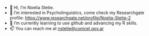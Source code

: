 - 👋 Hi, I’m Noelia Stetie.
- 👀 I’m interested in Psycholinguistics, come check my Researchgate profile: https://www.researchgate.net/profile/Noelia-Stetie-2
- 🌱 I’m currently learning to use github and advancing my R skills.
- 📫 You can reach me at nstetie@conicet.gov.ar

<!---
noestetie/noestetie is a ✨ special ✨ repository because its `README.md` (this file) appears on your GitHub profile.
You can click the Preview link to take a look at your changes.
--->
